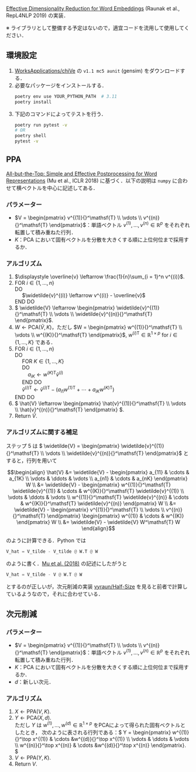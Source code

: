 [Effective Dimensionality Reduction for Word Embeddings](https://aclanthology.org/W19-4328) (Raunak et al., RepL4NLP 2019) の実装．

※ ライブラリとして整備する予定はないので，適宜コードを流用して使用してください．

## 環境設定
1. [WorksApplications/chiVe](https://github.com/WorksApplications/chiVe) の `v1.1 mc5 aunit` (gensim) をダウンロードする．
1. 必要なパッケージをインストールする．
    ```bash
    poetry env use YOUR_PYTHON_PATH  # 3.11
    poetry install
    ```
1. 下記のコマンドによってテストを行う．
    ```bash
    poetry run pytest -v
    # OR
    poetry shell
    pytest -v
    ```

## PPA
[All-but-the-Top: Simple and Effective Postprocessing for Word Representations](https://openreview.net/forum?id=HkuGJ3kCb) (Mu et al., ICLR 2018) に基づく．以下の説明は `numpy` に合わせて横ベクトルを中心に記述してある．

### パラメーター
- $`V = \begin{pmatrix} v^{(1)}{}^\mathsf{T} \\ \vdots \\ v^{(n)}{}^\mathsf{T} \end{pmatrix}`$：単語ベクトル $`v^{(1)},\, \ldots,\, v^{(n)} \in \mathbb{R}^p`$ をそれぞれ転置して積み重ねた行列．
- $`K`$：PCA において固有ベクトルを分散を大きくする順に上位何位まで採用するか．

### アルゴリズム
1. $`\displaystyle \overline{v} \leftarrow \frac{1}{n}\sum_{i = 1}^n v^{(i)}`$.  
1. FOR $`i \in \{1,\, \ldots,\, n\}`$  
    DO  
    &nbsp;&nbsp;&nbsp;&nbsp; $`\widetilde{v}^{(i)} \leftarrow v^{(i)} - \overline{v}`$  
    END DO
1. $`
    \widetilde{V} \leftarrow
    \begin{pmatrix}
        \widetilde{v}^{(1)}{}^\mathsf{T} \\
        \vdots \\
        \widetilde{v}^{(n)}{}^\mathsf{T}
    \end{pmatrix}`$.
1. $`W \leftarrow \mathrm{PCA}(\widetilde{V},\, K)`$，ただし $`W =
   \begin{pmatrix}
       w^{(1)}{}^\mathsf{T} \\
       \vdots \\
       w^{(K)}{}^\mathsf{T}
   \end{pmatrix}`$, $`w^{(i)}{}^\mathsf{T} \in \mathbb{R}^{1 \times p}`$ for $`i \in \{1,\, \ldots,\, K\}`$ である．
1. FOR $`i \in \{1, \ldots, n\}`$  
    DO  
    &nbsp;&nbsp;&nbsp;&nbsp; FOR $`K \in \{1,\, \ldots,\, K\}`$  
    &nbsp;&nbsp;&nbsp;&nbsp; DO  
    &nbsp;&nbsp;&nbsp;&nbsp;&nbsp;&nbsp;&nbsp;&nbsp; $a_{iK} \leftarrow w^{(K)}{}^\mathsf{T} \widetilde{v}^{(i)}$  
    &nbsp;&nbsp;&nbsp;&nbsp; END DO  
    &nbsp;&nbsp;&nbsp;&nbsp; $\hat{v}^{(i)}{}^\mathsf{T} \leftarrow \widetilde{v}^{(i)}{}^\mathsf{T} - (a_{i1} w^{(1)}{}^\mathsf{T} + \cdots + a_{iK} w^{(K)}{}^\mathsf{T})$  
    END DO
1. $`
    \hat{V} \leftarrow
    \begin{pmatrix}
        \hat{v}^{(1)}{}^\mathsf{T} \\
        \vdots \\
        \hat{v}^{(n)}{}^\mathsf{T}
    \end{pmatrix}
    `$.
1. Return $`\hat{V}`$.

### アルゴリズムに関する補足

ステップ 5 は $` \widetilde{V} = \begin{pmatrix} \widetilde{v}^{(1)}{}^\mathsf{T} \\ \vdots \\ \widetilde{v}^{(n)}{}^\mathsf{T} \end{pmatrix}`$ とすると，行列を用いて
```math
\begin{align}
    \hat{V}
    &= \widetilde{V}
    -
    \begin{pmatrix}
        a_{11} & \cdots & a_{1K} \\
        \vdots & \ddots & \vdots \\
        a_{n1} & \cdots & a_{nK}
    \end{pmatrix}
    W
    \\
    &= \widetilde{V}
    -
    \begin{pmatrix}
        w^{(1)}{}^\mathsf{T} \widetilde{v}^{(1)} & \cdots & w^{(K)}{}^\mathsf{T} \widetilde{v}^{(1)} \\
        \vdots & \ddots & \vdots \\
        w^{(1)}{}^\mathsf{T} \widetilde{v}^{(n)} & \cdots & w^{(K)}{}^\mathsf{T} \widetilde{v}^{(n)}
    \end{pmatrix}
    W \\
    &= \widetilde{V}
    -  \begin{pmatrix}
        v^{(1)}{}^\mathsf{T} \\
        \vdots \\
        v^{(n)}{}^\mathsf{T}
    \end{pmatrix}
    \begin{pmatrix}
        w^{(1)} & \cdots & w^{(K)}
    \end{pmatrix}
    W \\
    &= \widetilde{V} - \widetilde{V} W^\mathsf{T} W
\end{align}
```
のように計算できる．Python では
```python
V_hat = V_tilde - V_tilde @ W.T @ W
```
のように書く．[Mu et al. (2018)](https://openreview.net/forum?id=HkuGJ3kCb) の記述にしたがうと
```python
V_hat = V_tilde - V @ W.T @ W
```
とするのが正しいが，次元削減の実装 [vyraun/Half-Size](https://github.com/vyraun/Half-Size) を見ると前者で計算しているようなので，それに合わせている．

## 次元削減
### パラメーター
- $`V = \begin{pmatrix} v^{(1)}{}^\mathsf{T} \\ \vdots \\ v^{(n)}{}^\mathsf{T} \end{pmatrix}`$：単語ベクトル $`v^{(1)},\, \ldots,\, v^{(n)} \in \mathbb{R}^p`$ をそれぞれ転置して積み重ねた行列．
- $`K`$：PCA において固有ベクトルを分散を大きくする順に上位何位まで採用するか．
- $`d`$：新しい次元．

### アルゴリズム
1. $`X \leftarrow \mathrm{PPA}(V,\, K)`$.  
1. $`Y \leftarrow \mathrm{PCA}(X,\, d)`$.  
ただし $Y$ は $`w^{(1)},\, \ldots,\, w^{(d)} \in \mathbb{R}^{1 \times p}`$ をPCAによって得られた固有ベクトルとしたとき，
次のように表される行列である：$`
   Y =
   \begin{pmatrix}
      w^{(1)}{}^\top x^{(1)} & \cdots  &w^{(d)}{}^\top x^{(1)} \\
      \vdots & \ddots & \vdots \\
      w^{(n)}{}^\top x^{(n)} & \cdots  &w^{(d)}{}^\top x^{(n)}
   \end{pmatrix}.
`$
1. $`V \leftarrow \mathrm{PPA}(Y,\, K)`$.
2. Return $`V`$.
